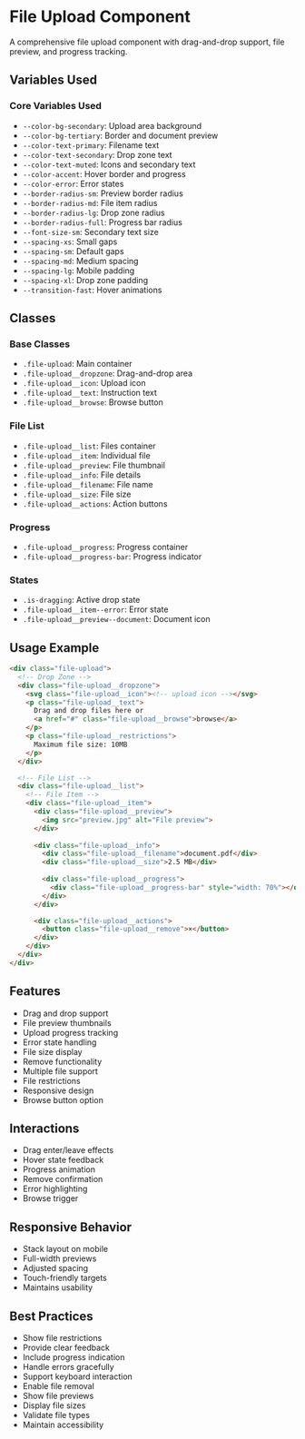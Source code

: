 # File Upload Component

A comprehensive file upload component with drag-and-drop support, file preview, and progress tracking.

## Variables Used

### Core Variables Used
- `--color-bg-secondary`: Upload area background
- `--color-bg-tertiary`: Border and document preview
- `--color-text-primary`: Filename text
- `--color-text-secondary`: Drop zone text
- `--color-text-muted`: Icons and secondary text
- `--color-accent`: Hover border and progress
- `--color-error`: Error states
- `--border-radius-sm`: Preview border radius
- `--border-radius-md`: File item radius
- `--border-radius-lg`: Drop zone radius
- `--border-radius-full`: Progress bar radius
- `--font-size-sm`: Secondary text size
- `--spacing-xs`: Small gaps
- `--spacing-sm`: Default gaps
- `--spacing-md`: Medium spacing
- `--spacing-lg`: Mobile padding
- `--spacing-xl`: Drop zone padding
- `--transition-fast`: Hover animations

## Classes

### Base Classes
- `.file-upload`: Main container
- `.file-upload__dropzone`: Drag-and-drop area
- `.file-upload__icon`: Upload icon
- `.file-upload__text`: Instruction text
- `.file-upload__browse`: Browse button

### File List
- `.file-upload__list`: Files container
- `.file-upload__item`: Individual file
- `.file-upload__preview`: File thumbnail
- `.file-upload__info`: File details
- `.file-upload__filename`: File name
- `.file-upload__size`: File size
- `.file-upload__actions`: Action buttons

### Progress
- `.file-upload__progress`: Progress container
- `.file-upload__progress-bar`: Progress indicator

### States
- `.is-dragging`: Active drop state
- `.file-upload__item--error`: Error state
- `.file-upload__preview--document`: Document icon

## Usage Example

```html
<div class="file-upload">
  <!-- Drop Zone -->
  <div class="file-upload__dropzone">
    <svg class="file-upload__icon"><!-- upload icon --></svg>
    <p class="file-upload__text">
      Drag and drop files here or
      <a href="#" class="file-upload__browse">browse</a>
    </p>
    <p class="file-upload__restrictions">
      Maximum file size: 10MB
    </p>
  </div>

  <!-- File List -->
  <div class="file-upload__list">
    <!-- File Item -->
    <div class="file-upload__item">
      <div class="file-upload__preview">
        <img src="preview.jpg" alt="File preview">
      </div>
      
      <div class="file-upload__info">
        <div class="file-upload__filename">document.pdf</div>
        <div class="file-upload__size">2.5 MB</div>
        
        <div class="file-upload__progress">
          <div class="file-upload__progress-bar" style="width: 70%"></div>
        </div>
      </div>

      <div class="file-upload__actions">
        <button class="file-upload__remove">×</button>
      </div>
    </div>
  </div>
</div>
```

## Features
- Drag and drop support
- File preview thumbnails
- Upload progress tracking
- Error state handling
- File size display
- Remove functionality
- Multiple file support
- File restrictions
- Responsive design
- Browse button option

## Interactions
- Drag enter/leave effects
- Hover state feedback
- Progress animation
- Remove confirmation
- Error highlighting
- Browse trigger

## Responsive Behavior
- Stack layout on mobile
- Full-width previews
- Adjusted spacing
- Touch-friendly targets
- Maintains usability

## Best Practices
- Show file restrictions
- Provide clear feedback
- Include progress indication
- Handle errors gracefully
- Support keyboard interaction
- Enable file removal
- Show file previews
- Display file sizes
- Validate file types
- Maintain accessibility
